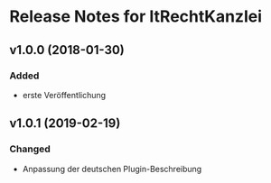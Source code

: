 # Release Notes for ItRechtKanzlei
 
## v1.0.0 (2018-01-30)
 
### Added
- erste Veröffentlichung

## v1.0.1 (2019-02-19)
 
### Changed
- Anpassung der deutschen Plugin-Beschreibung
